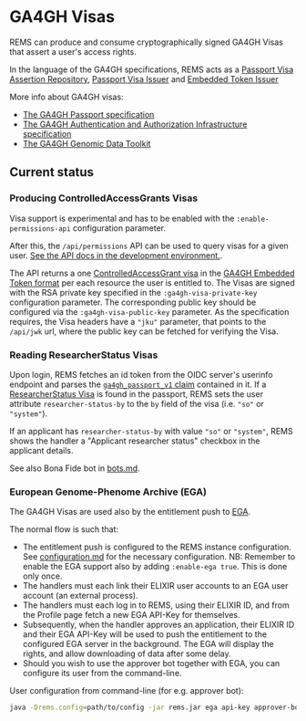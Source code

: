 # GA4GH Visas

REMS can produce and consume cryptographically signed GA4GH Visas that
assert a user's access rights.

In the language of the GA4GH specifications, REMS acts as a
[Passport Visa Assertion Repository](https://github.com/ga4gh-duri/ga4gh-duri.github.io/blob/master/researcher_ids/ga4gh_passport_v1.md#passport-visa-assertion-repository),
[Passport Visa Issuer](https://github.com/ga4gh-duri/ga4gh-duri.github.io/blob/master/researcher_ids/ga4gh_passport_v1.md#passport-visa-issuer)
and
[Embedded Token Issuer](https://github.com/ga4gh/data-security/blob/master/AAI/AAIConnectProfile.md#conformance-for-embedded-token-issuers)

More info about GA4GH visas:
- [The GA4GH Passport specification](https://github.com/ga4gh-duri/ga4gh-duri.github.io/blob/master/researcher_ids/ga4gh_passport_v1.md)
- [The GA4GH Authentication and Authorization Infrastructure specification](https://github.com/ga4gh/data-security/blob/master/AAI/AAIConnectProfile.md)
- [The GA4GH Genomic Data Toolkit](https://www.ga4gh.org/genomic-data-toolkit/)

## Current status

### Producing ControlledAccessGrants Visas

Visa support is experimental and has to be enabled with the `:enable-permissions-api` configuration parameter.

After this, the `/api/permissions` API can be used to query visas for a given user.
[See the API docs in the development environment.](https://rems-dev.rahtiapp.fi/swagger-ui/index.html#/permissions).

The API returns a one
[ControlledAccessGrant visa](https://github.com/ga4gh-duri/ga4gh-duri.github.io/blob/master/researcher_ids/ga4gh_passport_v1.md#controlledaccessgrants)
in the
[GA4GH Embedded Token format](https://github.com/ga4gh/data-security/blob/master/AAI/AAIConnectProfile.md#embedded-token-issued-by-embedded-token-issuer)
per each resource the user is entitled to. The Visas are signed with
the RSA private key specified in the `:ga4gh-visa-private-key`
configuration parameter. The corresponding public key should be
configured via the `:ga4gh-visa-public-key` parameter. As the
specification requires, the Visa headers have a `"jku"` parameter,
that points to the `/api/jwk` url, where the public key can be fetched
for verifying the Visa.
### Reading ResearcherStatus Visas

Upon login, REMS fetches an id token from the OIDC server's userinfo
endpoint and parses the
[`ga4gh_passport_v1` claim](https://github.com/ga4gh-duri/ga4gh-duri.github.io/blob/master/researcher_ids/ga4gh_passport_v1.md#passport-claim)
contained in it. If a
[ResearcherStatus Visa](https://github.com/ga4gh-duri/ga4gh-duri.github.io/blob/master/researcher_ids/ga4gh_passport_v1.md#researcherstatus)
is found in the passport, REMS sets the user attribute
`researcher-status-by` to the `by` field of the visa (i.e. `"so"` or
`"system"`).

If an applicant has `researcher-status-by` with value `"so"` or
`"system"`, REMS shows the handler a "Applicant researcher status"
checkbox in the applicant details.

See also Bona Fide bot in [bots.md](bots.md).

### European Genome-Phenome Archive (EGA)

The GA4GH Visas are used also by the entitlement push to [EGA](https://ega-archive.org/).

The normal flow is such that:
- The entitlement push is configured to the REMS instance configuration. See [configuration.md](configuration.md) for the necessary configuration. NB: Remember to enable the EGA support also by adding `:enable-ega true`. This is done only once.
- The handlers must each link their ELIXIR user accounts to an EGA user account (an external process).
- The handlers must each log in to REMS, using their ELIXIR ID, and from the Profile page fetch a new EGA API-Key for themselves.
- Subsequently, when the handler approves an application, their ELIXIR ID and their EGA API-Key will be used to push the entitlement to the configured EGA server in the background. The EGA will display the rights, and allow downloading of data after some delay.
- Should you wish to use the approver bot together with EGA, you can configure its user from the command-line.

User configuration from command-line (for e.g. approver bot):

```sh
java -Drems.config=path/to/config -jar rems.jar ega api-key approver-bot <ega-username> <ega-password> <entitlement-push-config-id>
```
